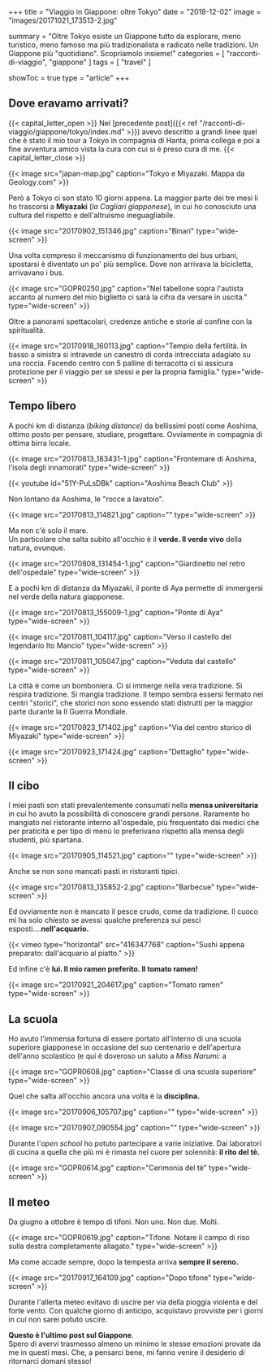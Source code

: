 +++
title = "Viaggio in Giappone: oltre Tokyo"
date = "2018-12-02"
image = "images/20171021_173513-2.jpg"

summary = "Oltre Tokyo esiste un Giappone tutto da esplorare, meno turistico, meno famoso ma più tradizionalista e radicato nelle tradizioni. Un Giappone più \"quotidiano\". Scopriamolo insieme!"
categories = [ "racconti-di-viaggio", "giappone" ]
tags = [ "travel" ]

showToc = true
type = "article"
+++

## Dove eravamo arrivati?
{{< capital_letter_open >}}
Nel [precedente post]({{< ref "/racconti-di-viaggio/giappone/tokyo/index.md" >}}) avevo descritto a grandi linee quel che è stato il mio tour a Tokyo in compagnia di Hanta, prima collega e poi a fine avventura amico vista la cura con cui si è preso cura di me.
{{< capital_letter_close >}}

{{< image src="japan-map.jpg" caption="Tokyo e Miyazaki. Mappa da Geology.com" >}}

Però a Tokyo ci son stato 10 giorni appena. La maggior parte dei tre mesi li ho trascorsi a **Miyazaki** (_la Cagliari giapponese_), in cui ho conosciuto una cultura del rispetto e dell'altruismo ineguagliabile.

{{< image src="20170902_151346.jpg" caption="Binari" type="wide-screen" >}}

Una volta compreso il meccanismo di funzionamento dei bus urbani, spostarsi è diventato un po' più semplice. Dove non arrivava la bicicletta, arrivavano i bus.

{{< image src="GOPR0250.jpg" caption="Nel tabellone sopra l'autista accanto al numero del mio biglietto ci sarà la cifra da versare in uscita." type="wide-screen" >}}

Oltre a panorami spettacolari, credenze antiche e storie al confine con la spiritualità.

{{< image src="20170918_160113.jpg" caption="Tempio della fertilità. In basso a sinistra si intravede un canestro di corda intrecciata adagiato su una roccia. Facendo centro con 5 palline di terracotta ci si assicura protezione per il viaggio per se stessi e per la propria famiglia." type="wide-screen" >}}

## Tempo libero

A pochi km di distanza (_biking distance)_ da bellissimi posti come Aoshima, ottimo posto per pensare, studiare, progettare. Ovviamente in compagnia di ottima birra locale.

{{< image src="20170813_183431-1.jpg" caption="Frontemare di Aoshima, l'isola degli innamorati" type="wide-screen" >}}

{{< youtube id="51Y-PuLsDBk" caption="Aoshima Beach Club" >}}

Non lontano da Aoshima, le "rocce a lavatoio".

{{< image src="20170813_114821.jpg" caption="" type="wide-screen" >}}

Ma non c'è solo il mare.  
Un particolare che salta subito all'occhio è il **verde. Il verde vivo** della natura, ovunque.

{{< image src="20170808_131454-1.jpg" caption="Giardinetto nel retro dell'ospedale" type="wide-screen" >}}

E a pochi km di distanza da Miyazaki, il ponte di Aya permette di immergersi nel verde della natura giapponese.

{{< image src="20170813_155009-1.jpg" caption="Ponte di Aya" type="wide-screen" >}}

{{< image src="20170811_104117.jpg" caption="Verso il castello del legendario Ito Mancio" type="wide-screen" >}}

{{< image src="20170811_105047.jpg" caption="Veduta dal castello" type="wide-screen" >}}

La città è come un bomboniera. Ci si immerge nella vera tradizione. Si respira tradizione. Si mangia tradizione. Il tempo sembra essersi fermato nei centri "storici", che storici non sono essendo stati distrutti per la maggior parte durante la II Guerra Mondiale.

{{< image src="20170923_171402.jpg" caption="Via del centro storico di Miyazaki" type="wide-screen" >}}

{{< image src="20170923_171424.jpg" caption="Dettaglio" type="wide-screen" >}}

## Il cibo

I miei pasti son stati prevalentemente consumati nella **mensa universitaria** in cui ho avuto la possibilità di conoscere grandi persone. Raramente ho mangiato nel ristorante interno all'ospedale, più frequentato dai medici che per praticità e per tipo di menù lo preferivano rispetto alla mensa degli studenti, più spartana.

{{< image src="20170905_114521.jpg" caption="" type="wide-screen" >}}

Anche se non sono mancati pasti in ristoranti tipici.

{{< image src="20170813_135852-2.jpg" caption="Barbecue" type="wide-screen" >}}

Ed ovviamente non è mancato il pesce crudo, come da tradizione. Il cuoco mi ha solo chiesto se avessi qualche preferenza sui pesci esposti....**nell'acquario.**

{{< vimeo type="horizontal" src="416347768" caption="Sushi appena preparato: dall'acquario al piatto." >}}

Ed infine c'è **lui. Il mio ramen preferito. Il tomato ramen!**

{{< image src="20170921_204617.jpg" caption="Tomato ramen" type="wide-screen" >}}

## La scuola

Ho avuto l'immensa fortuna di essere portato all'interno di una scuola superiore giapponese in occasione del suo centenario e dell'apertura dell'anno scolastico (e qui è doveroso un saluto a _Miss Narumi:_ a

{{< image src="GOPR0608.jpg" caption="Classe di una scuola superiore" type="wide-screen" >}}

Quel che salta all'occhio ancora una volta è la **disciplina.**

{{< image src="20170906_105707.jpg" caption="" type="wide-screen" >}}

{{< image src="20170907_090554.jpg" caption="" type="wide-screen" >}}

Durante l'_open school_ ho potuto partecipare a varie iniziative. Dai laboratori di cucina a quella che più mi è rimasta nel cuore per solennità: **il rito del tè.**

{{< image src="GOPR0614.jpg" caption="Cerimonia del tè" type="wide-screen" >}}

## Il meteo

Da giugno a ottobre è tempo di tifoni. Non uno. Non due. Molti.

{{< image src="GOPR0619.jpg" caption="Tifone. Notare il campo di riso sulla destra completamente allagato." type="wide-screen" >}}

Ma come accade sempre, dopo la tempesta arriva **sempre il sereno.**

{{< image src="20170917_164109.jpg" caption="Dopo tifone" type="wide-screen" >}}

Durante l'allerta meteo evitavo di uscire per via della pioggia violenta e del forte vento. Con qualche giorno di anticipo, acquistavo provviste per i giorni in cui non sarei potuto uscire.

**Questo è l'ultimo post sul Giappone**.  
Spero di avervi trasmesso almeno un minimo le stesse emozioni provate da me in questi mesi. Che, a pensarci bene, mi fanno venire il desiderio di ritornarci domani stesso!
